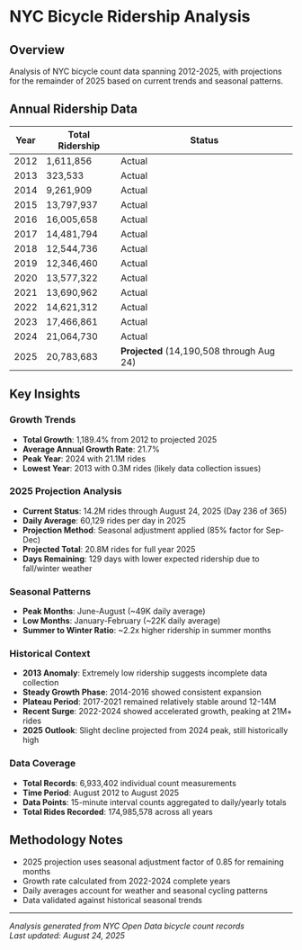 # NYC Bicycle Ridership Analysis

## Overview
Analysis of NYC bicycle count data spanning 2012-2025, with projections for the remainder of 2025 based on current trends and seasonal patterns.

## Annual Ridership Data

| Year | Total Ridership | Status |
|------|----------------|---------|
| 2012 | 1,611,856 | Actual |
| 2013 | 323,533 | Actual |
| 2014 | 9,261,909 | Actual |
| 2015 | 13,797,937 | Actual |
| 2016 | 16,005,658 | Actual |
| 2017 | 14,481,794 | Actual |
| 2018 | 12,544,736 | Actual |
| 2019 | 12,346,460 | Actual |
| 2020 | 13,577,322 | Actual |
| 2021 | 13,690,962 | Actual |
| 2022 | 14,621,312 | Actual |
| 2023 | 17,466,861 | Actual |
| 2024 | 21,064,730 | Actual |
| 2025 | 20,783,683 | **Projected** (14,190,508 through Aug 24) |

## Key Insights

### Growth Trends
- **Total Growth**: 1,189.4% from 2012 to projected 2025
- **Average Annual Growth Rate**: 21.7%
- **Peak Year**: 2024 with 21.1M rides
- **Lowest Year**: 2013 with 0.3M rides (likely data collection issues)

### 2025 Projection Analysis
- **Current Status**: 14.2M rides through August 24, 2025 (Day 236 of 365)
- **Daily Average**: 60,129 rides per day in 2025
- **Projection Method**: Seasonal adjustment applied (85% factor for Sep-Dec)
- **Projected Total**: 20.8M rides for full year 2025
- **Days Remaining**: 129 days with lower expected ridership due to fall/winter weather

### Seasonal Patterns
- **Peak Months**: June-August (~49K daily average)
- **Low Months**: January-February (~22K daily average)
- **Summer to Winter Ratio**: ~2.2x higher ridership in summer months

### Historical Context
- **2013 Anomaly**: Extremely low ridership suggests incomplete data collection
- **Steady Growth Phase**: 2014-2016 showed consistent expansion
- **Plateau Period**: 2017-2021 remained relatively stable around 12-14M
- **Recent Surge**: 2022-2024 showed accelerated growth, peaking at 21M+ rides
- **2025 Outlook**: Slight decline projected from 2024 peak, still historically high

### Data Coverage
- **Total Records**: 6,933,402 individual count measurements
- **Time Period**: August 2012 to August 2025
- **Data Points**: 15-minute interval counts aggregated to daily/yearly totals
- **Total Rides Recorded**: 174,985,578 across all years

## Methodology Notes
- 2025 projection uses seasonal adjustment factor of 0.85 for remaining months
- Growth rate calculated from 2022-2024 complete years
- Daily averages account for weather and seasonal cycling patterns
- Data validated against historical seasonal trends

---
*Analysis generated from NYC Open Data bicycle count records*  
*Last updated: August 24, 2025*